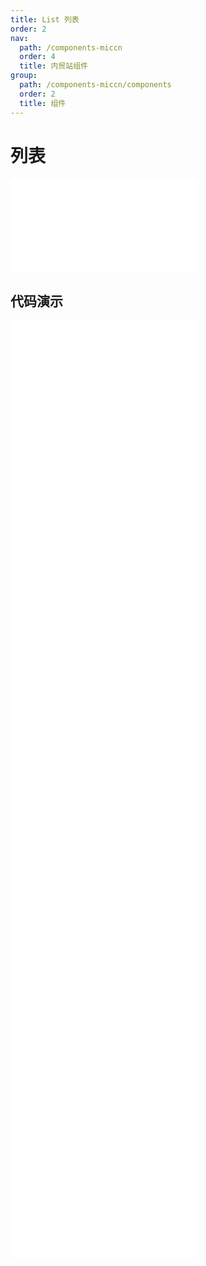 ```yaml
---
title: List 列表
order: 2
nav:
  path: /components-miccn
  order: 4
  title: 内贸站组件
group:
  path: /components-miccn/components
  order: 2
  title: 组件
---
```


# 列表

<div>
<embed src="@docs-common/list/index.md"></embed>
</div>
        
## 代码演示

<Row gutter=8>

  <Col span=24>
    
  <div class="code-box"><embed src="@abiz-rc-miccn/list/demo/basic-list-miccn.md"></embed></div>
          
  <div class="code-box"><embed src="@abiz-rc-miccn/list/demo/grid-list-miccn.md"></embed></div>
          
  <div class="code-box"><embed src="@abiz-rc-miccn/list/demo/grid-test-list-miccn.md"></embed></div>
          
  <div class="code-box"><embed src="@abiz-rc-miccn/list/demo/infinite-load-list-miccn.md"></embed></div>
          
  <div class="code-box"><embed src="@abiz-rc-miccn/list/demo/simple-list-miccn.md"></embed></div>
          
  <div class="code-box"><embed src="@abiz-rc-miccn/list/demo/loadmore-list-miccn.md"></embed></div>
          
  <div class="code-box"><embed src="@abiz-rc-miccn/list/demo/vertical-list-miccn.md"></embed></div>
          
  <div class="code-box"><embed src="@abiz-rc-miccn/list/demo/resposive-list-miccn.md"></embed></div>
          
  <div class="code-box"><embed src="@abiz-rc-miccn/list/demo/infinite-virtualized-load-list-miccn.md"></embed></div>
          
  </Col>
          
</Row>
        
<div><embed src="@docs-common/list/index-api.md"></embed><div>
